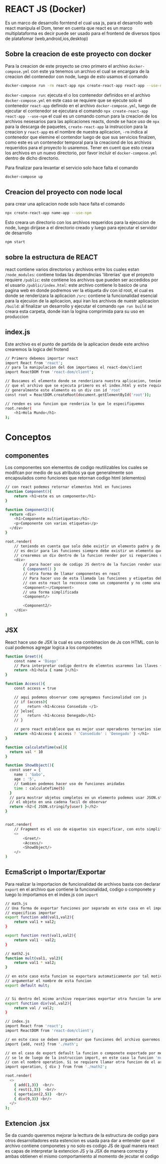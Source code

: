 # REACT JS (Docker)

Es un marco de desarrollo forntend el cual usa js, para el desarrollo web react manipula
el Dom, tener en cuenta que react es un marco multiplataforma es decir puede ser usado
para el frontend de diversos tipos de platafomar (web,android,ios,desktop)


## Sobre la creacion de este proyecto con docker
Para la creacion de este proyecto se creo primero el archivo `docker-compose.yml` con este ya tenemos un archivo
el cual se encargara de la creacion del contenedor con node, luego de esto usamos el comando 

```sh
docker-compose run -rm react-app npx create-react-app react-app --use-npm
```

`docker-compose run`: ejecuta el o los contenedor definidos en el archivo `docker-compose.yml` en este caso 
se requiere que se ejecute solo el contenedor `react-app` definido en el archivo `docker-compose.yml`, luego de
ejecutar el contenedor se ejecutara el comando `npx create-react-app react-app --use-npm` el cual es un comando 
comun para la creacion de los archivos nesesarios para las aplicaciones reacts, donde se hace uso de `npx` para
la descarga de paquetes, `create-react-app` la instruccion para la creacion y `react-app` es el nombre de nuestra
aplicacion, `-rm` indica al contenedor que elemine el contendor luego de que sus servicios finalzen, como este
es un contenedor temporal para la creaciond de los archivos requeridos para el proyecto lo usaremos.
Tener en cuent que esto creara los archivos en un nuevo directorio, por favor incluir el `docker-compose.yml`
dentro de dicho directorio.

Para finalizar para levantar el servicio solo hace falta el comando 

```sh
docker-compose up
```


## Creacion del proyecto con node local
para crear una aplicacion node solo hace falta el comando

```sh
npx create-react-app name-app --use-npm
```

Esto creara un directorio con los archivos requeridos para la ejecucion de node, luego dirijase a el directorio
creado y luego para ejecutar el servidor de desarrollo  

```sh
npm start
```

## sobre la estructura de REACT
react contiene varios directorios y archivos entre los cuales estan
`/node_modules`: contiene todas las dependncias 'librerias' que el proyecto requiere
`/public`: este contiene los archivos que pueden ser accedidos por el usuario 
`/public/index.html`: este archivo contiene lo basico de una pagina web en donde podremos ver la etiqueta 
div con id root, el cual es donde se renderizara la aplicacion
`/src`: contiene la funcionalidad esencial para la ejecuion de la aplicacion, aqui iran los archivos de 
nuestr aplicacion
`/build`: al finalizar un desarrollo y ejecutar el comando `npm run build` se creara esta carpeta, donde
iran la logina comprimida para su uso en produccion

## index.js
Este archivo es el punto de partida de la aplicacion desde este archivo crearemos la logica del frotend 

```sh
// Primero debemos importar react
import React from 'react';
// para la manipulacion del dom importamos el react-dom/client
import ReactDOM from 'react-dom/client';

// Buscamos el elemento donde se renderizara nuestra aplicacion, teniendo en cuenta
// que el archivo que se ejecuta primero es el index.html y este requiere el index.js
// generalmente este elemento es un div con id 'root' 
const root = ReactDOM.createRoot(document.getElementById('root'));

// renden es una funcion que renderiza lo que le especifiquemos
root.render(
    <h1>Hola Mundo</h1>
);
```

# Conceptos

## componentes 
Los componentes son elementos de codigo reutilizables los cuales se modifcan por medio de sus atributos ya que 
generalmente son encapsulados como funciones que retornan codigo html (elementos)

```sh
// con react podemos retornar elementos html en funciones
function Component(){
    return <h1>este es un componente</h1>
}

function Component2(){
  return <div>
    <h1>Componente multietiquetas</h1>
    <p>Componente con varias etiquetas</p>
  </div>
}

root.render(
    // teniendo en cuenta que solo debe existir un elemento padre y de este se deben desprender los sub-elementos
    // es decir para las funciones siempre debe existir un elemento que contenga el resto
    // crearemos un div dentro de la funcion render por si requerimos usar la funcion mas de una vez
    <div>
        // para hacer uso de codigo JS dentro de la funcion render usaremos las llaves {}
        { Component() }
        // otra forma de llamar componentes en react
        // Para hacer uso de esta llamada las funciones y etiquetas deben ir con la primer letra en mayuscula
        // con esto react lo reconoce como un componente y no como una etiqueta html
        <Component></Component>
        // una forma simplificada
        <Component/>

        <Component2/>
    </div>
)
```

## JSX
React hace uso de JSX la cual es una combinacion de Js con HTML. con lo cual podemos agregar logica a los componetes

```sh
function Greet(){
    const name = 'Diego'
    // Para interpretar codigo dentro de elemntos usaremos las llaves {}
    return <h1>hola { name }</h1>
}

function Access(){
    const access = true

    // aqui podemos observar como agregamos funcionalidad con js
    // if (access){
    //    return <h1>Acceso Consedido </1>
    // }else{
    //    return <h1>Acceso Denegado</h1>   
    // }

    // pero react establece que es mejor usar operadores ternarios siempre que sea posible
    return <h1>Acceso { access ? 'Consedido' : 'Denegado' } </h1>
}

function calculateTime(val){
  return val * 10
}

function ShowObject(){
  const user = {
    name : 'Gabo',
    age : '5',
    // tambien podemos hacer uso de funciones anidadas
    time : calculateTime(5)
  }
  // para mostrar objetos completos en un elemento podemos usar JSON.stringifi el cual convierte 
  // el objeto en una cadena facil de observar
  return <h2>{ JSON.stringify(user) }</h2>
}


root.render(
    // Fragment es el uso de eiquetas sin especificar, con esto simplificamos codigo y ayudamos a la lectura
    <>
        <Greet/>
        <Access/>
        <ShowObject/>
    </>
)
```

## EcmaScript o Importar/Exportar 
Para realizar la importacion de funcionalidad de archivos basta con declarar `export` en el archivo que contiene
la funcionalidad, codigo o componete y luego lo importamos en el index.js con `import`


```sh
// math.js
// Una forma de exportar funciones por separado en este casa en el import se debe argumentar que funciones
// especificas importar
export function add(val1,val2){
    return val1 + val2;
}

export function rest(val1,val2){
    return val1 - val2;
}
```

```sh
// math2.js
function mult(val1, val2){
    return val1 * val2;
}

// en este caso esta funcion se exportara automaticamente por tal motivo no sera neserario al momento de
// argumentar el nombre de esta funcion
export default mult;


// Si dentro del mismo archivo requerimos exportar otra funcion lo aremos con el metodo export
export function div(val,val2){
    return val / val2;
}
```

```sh
// index.js
import React from 'react';
import ReactDOM from 'react-dom/client';

// en este caso se deben argumentar que funciones del archivo queremos importar, estas separadas de una coma
import {add, rest} from './math';

// en el caso de export default la funcion o componete exportado por medio de default tomara el nombre que 
// se le de luego de la instruccion import, en este caso la funcion 'mult' del archivo mat2.js podra ser usada 
// con el nombre operation. Si se requiere llamar otra funcion de el archivo sera igualmente que lo anterior visto
import operation, { div } from from './math2';

root.render(
  <>
    { add(1,3)}  <br/>
    { rest(1,3)}  <br/>
    { opertaion(2,5)}  <br/>
    { div(9,3)} <br/>
  </>
);
```


## Extencion .jsx
Se da cuando queremos mejorar la lecttura de la estructura de codigo para otros desarrolladores
esta estencion es usada para dar a entender que el archivo contiene componetes y no solo es codigo JS
de igual manera react es capas de interpretar la extencion JS y la JSX de manera correcta y ambas obtienen
el mismo comportamiento al momento de jecutar el codigo